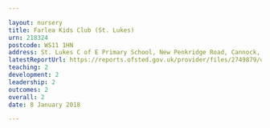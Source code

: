 ```yaml
---

layout: nursery
title: Farlea Kids Club (St. Lukes)
urn: 218324
postcode: WS11 1HN
address: St. Lukes C of E Primary School, New Penkridge Road, Cannock, Staffordshire, WS11 1HN
latestReportUrl: https://reports.ofsted.gov.uk/provider/files/2749879/urn/218324.pdf
teaching: 2
development: 2
leadership: 2
outcomes: 2
overall: 2
date: 8 January 2018

---
```

